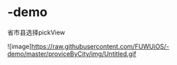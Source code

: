 # -demo
省市县选择pickView

![image]https://raw.githubusercontent.com/FUWUiOS/-demo/master/proviceByCity/img/Untitled.gif

